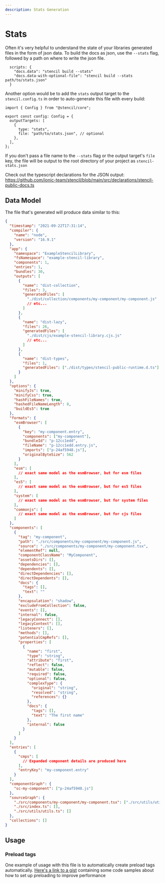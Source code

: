 ```yaml
---
description: Stats Generation
---
```


# Stats

Often it's very helpful to understand the state of your libraries generated files in the form of json data. To build the docs as json, use the `--stats` flag, followed by a path on where to write the json file.

```tsx
  scripts: {
    "docs.data": "stencil build --stats"
    "docs.data-with-optional-file": "stencil build --stats path/to/stats.json"
  }
```

Another option would be to add the `stats` output target to the `stencil.config.ts` in order to auto-generate this file with every build:

```tsx
import { Config } from "@stencil/core";

export const config: Config = {
  outputTargets: [
    {
      type: "stats",
      file: "path/to/stats.json", // optional
    },
  ],
};
```

If you don't pass a file name to the `--stats` flag or the output target's `file` key, the file will be output to the root directory of your project as `stencil-stats.json`

Check out the typescript declarations for the JSON output: https://github.com/ionic-team/stencil/blob/main/src/declarations/stencil-public-docs.ts

## Data Model

The file that's generated will produce data similar to this:

```json
{
  "timestamp": "2021-09-22T17:31:14",
  "compiler": {
    "name": "node",
    "version": "16.9.1"
  },
  "app": {
    "namespace": "ExampleStencilLibrary",
    "fsNamespace": "example-stencil-library",
    "components": 1,
    "entries": 1,
    "bundles": 30,
    "outputs": [
      {
        "name": "dist-collection",
        "files": 3,
        "generatedFiles": [
          "./dist/collection/components/my-component/my-component.js"
          // etc...
        ]
      },
      {
        "name": "dist-lazy",
        "files": 26,
        "generatedFiles": [
          "./dist/cjs/example-stencil-library.cjs.js"
          // etc...
        ]
      },
      {
        "name": "dist-types",
        "files": 1,
        "generatedFiles": ["./dist/types/stencil-public-runtime.d.ts"]
      }
    ]
  },
  "options": {
    "minifyJs": true,
    "minifyCss": true,
    "hashFileNames": true,
    "hashedFileNameLength": 8,
    "buildEs5": true
  },
  "formats": {
    "esmBrowser": [
      {
        "key": "my-component.entry",
        "components": ["my-component"],
        "bundleId": "p-12cc1edd",
        "fileName": "p-12cc1edd.entry.js",
        "imports": ["p-24af5948.js"],
        "originalByteSize": 562
      }
    ],
    "esm": [
      // exact same model as the esmBrowser, but for esm files
    ],
    "es5": [
      // exact same model as the esmBrowser, but for es5 files
    ],
    "system": [
      // exact same model as the esmBrowser, but for system files
    ],
    "commonjs": [
      // exact same model as the esmBrowser, but for cjs files
    ]
  },
  "components": [
    {
      "tag": "my-component",
      "path": "./src/components/my-component/my-component.js",
      "source": "./src/components/my-component/my-component.tsx",
      "elementRef": null,
      "componentClassName": "MyComponent",
      "assetsDirs": [],
      "dependencies": [],
      "dependents": [],
      "directDependencies": [],
      "directDependents": [],
      "docs": {
        "tags": [],
        "text": ""
      },
      "encapsulation": "shadow",
      "excludeFromCollection": false,
      "events": [],
      "internal": false,
      "legacyConnect": [],
      "legacyContext": [],
      "listeners": [],
      "methods": [],
      "potentialCmpRefs": [],
      "properties": [
        {
          "name": "first",
          "type": "string",
          "attribute": "first",
          "reflect": false,
          "mutable": false,
          "required": false,
          "optional": false,
          "complexType": {
            "original": "string",
            "resolved": "string",
            "references": {}
          },
          "docs": {
            "tags": [],
            "text": "The first name"
          },
          "internal": false
        }
      ]
    }
  ],
  "entries": [
    {
      "cmps": [
        // Expanded component details are produced here
      ],
      "entryKey": "my-component.entry"
    }
  ],
  "componentGraph": {
    "sc-my-component": ["p-24af5948.js"]
  },
  "sourceGraph": {
    "./src/components/my-component/my-component.tsx": ["./src/utils/utils"],
    "./src/index.ts": [],
    "./src/utils/utils.ts": []
  },
  "collections": []
}
```

## Usage

### Preload tags

One example of usage with this file is to automatically create preload tags automatically. [Here's a link to a gist](https://gist.github.com/splitinfinities/8dcd1b4acf315632cd1e1dd9891fe8f1) containing some code samples about how to set up preloading to improve performance
